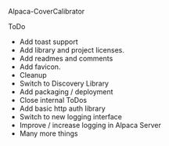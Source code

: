 Alpaca-CoverCalibrator

ToDo
* Add toast support
* Add library and project licenses.
* Add readmes and comments
* Add favicon.
* Cleanup
* Switch to Discovery Library
* Add packaging / deployment
* Close internal ToDos
* Add basic http auth library
* Switch to new logging interface
* Improve / increase logging in Alpaca Server
* Many more things